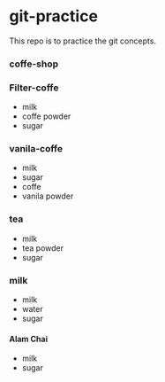 # git-practice

This repo is to practice the git concepts.

### coffe-shop
### Filter-coffe
- milk
- coffe powder
- sugar
### vanila-coffe
- milk
- sugar
- coffe
- vanila powder
### tea
- milk
- tea powder
- sugar
### milk
- milk
- water
- sugar
#### Alam Chai
- milk
- sugar

